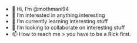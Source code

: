 - 👋 Hi, I’m @mothmani94
- 👀 I’m interested in anything interesting
- 🌱 I’m currently learning interesting stuff
- 💞️ I’m looking to collaborate on interesting stuff
- 📫 How to reach me > you have to be a Rick first.

<!---
mothmani94/mothmani94 is a ✨ special ✨ repository because its `README.md` (this file) appears on your GitHub profile.
You can click the Preview link to take a look at your changes.
--->
